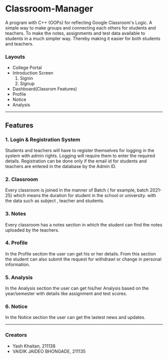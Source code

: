 # Classroom-Manager

A program with C++ (OOPs) for reflecting Google Classroom's Logic.
A simple way to make groups and connecting each others for students and teachers. To make the notes, assignments and test data available to students in a much simpler way. Thereby making it easier for both students and teachers.

### Layouts
*  College Portal 
*  Introduction Screen
   1. Signin
   2. Signup
*  Dashboard(Classrom Features)
*  Profile
*  Notice
*  Analysis
---

## Features

### 1. Login & Registration System
Students and teachers will have to register themselves for logging in the system with admin rights. Logging will require them to enter the required details.
Registration can be done only if the email id for students and teachers are entered in the database by the Admin ID.

### 2. Classroom 
Every classroom is joined in the manner of Batch ( for example, batch 2021-25) which means the duration for student in the school or university.
with the data such as subject , teacher and students.

### 3. Notes 
Every classroom has a notes section in which the student can find the notes uploaded by the teachers.

### 4. Profile 
In the Profile section the user can get his or her details. From this section the student can also submit the request for withdrawl or change in personal information.

### 5. Analysis 
In the Analysis section the user can get his/her Analysis based on the year/semester with details like assignment and test scores.

### 6. Notice 
In the Notice section the user can get the lastest news and updates.

---
### Creators
* Yash Khaitan, 211138
* VAIDIK JAIDEO BHONGADE, 211135
